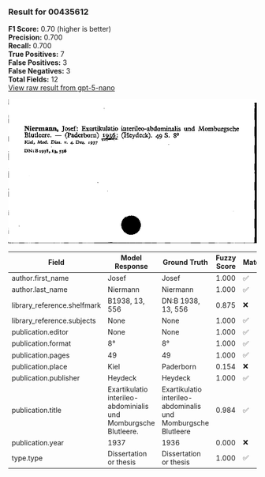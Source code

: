 ### Result for 00435612
**F1 Score:** 0.70 (higher is better)<br>**Precision:** 0.700<br>**Recall:** 0.700<br>**True Positives:** 7<br>**False Positives:** 3<br>**False Negatives:** 3<br>**Total Fields:** 12<br>[View raw result from gpt-5-nano](https://github.com/RISE-UNIBAS/humanities_data_benchmark/blob/main/results/2025-09-02/T0167/request_T0167_00435612.json)

<img src="https://github.com/RISE-UNIBAS/humanities_data_benchmark/blob/main/benchmarks/zettelkatalog/images/00435612.jpg?raw=true" alt="00435612" width="600px">

| Field | Model Response | Ground Truth | Fuzzy Score | Match |
|-------|----------------|--------------|-------------|-------|
| author.first_name | Josef | Josef | 1.000 | ✅ |
| author.last_name | Niermann | Niermann | 1.000 | ✅ |
| library_reference.shelfmark | B1938, 13, 556 | DN:B 1938, 13, 556 | 0.875 | ❌ |
| library_reference.subjects | None | None | 1.000 | ✅ |
| publication.editor | None | None | 1.000 | ✅ |
| publication.format | 8° | 8° | 1.000 | ✅ |
| publication.pages | 49 | 49 | 1.000 | ✅ |
| publication.place | Kiel | Paderborn | 0.154 | ❌ |
| publication.publisher | Heydeck | Heydeck | 1.000 | ✅ |
| publication.title | Exartikulatio interileo-abdominialis und Momburgsche Blutleere. | Exartikulatio interileo-abdominalis und Momburgsche Blutleere | 0.984 | ✅ |
| publication.year | 1937 | 1936 | 0.000 | ❌ |
| type.type | Dissertation or thesis | Dissertation or thesis | 1.000 | ✅ |
